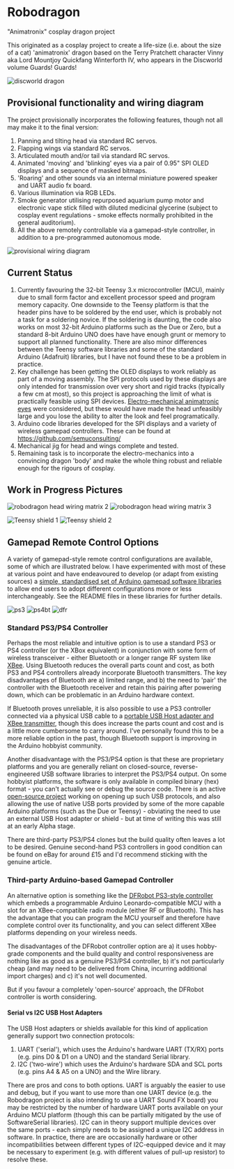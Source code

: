 # Robodragon
"Animatronix" cosplay dragon project

This originated as a cosplay project to create a life-size (i.e. about the size of a cat) 'animatronix' dragon based on the Terry Pratchett character 
Vinny aka Lord Mountjoy Quickfang Winterforth IV, who appears in the Discworld volume Guards! Guards!

![discworld dragon](/docs/discworlddragon.png)

## Provisional functionality and wiring diagram

The project provisionally incorporates the following features, though not all may make it to the final version:

1. Panning and tilting head via standard RC servos.
2. Flapping wings via standard RC servos.
3. Articulated mouth and/or tail via standard RC servos.
4. Animated 'moving' and 'blinking' eyes via a pair of 0.95" SPI OLED displays and a sequence of masked bitmaps.
5. 'Roaring' and other sounds via an internal miniature powered speaker and UART audio fx board.
6. Various illumination via RGB LEDs.
7. Smoke generator utilising repurposed aquarium pump motor and electronic vape stick filled with diluted medicinal glycerine (subject to cosplay event regulations - 
smoke effects normally prohibited in the general auditorium).
8. All the above remotely controllable via a gamepad-style controller, in addition to a pre-programmed autonomous mode.

![provisional wiring diagram](/docs/wiringdiagram.png)

## Current Status

1. Currently favouring the 32-bit Teensy 3.x microcontroller (MCU), mainly due to small form factor and excellent processor speed and program memory capacity. 
One downside to the Teensy platform is that the header pins have to be soldered by the end user, which is probably not a task for a soldering novice. 
If the soldering is daunting, the code also works on most 32-bit Arduino platforms such as the Due or Zero, but a standard 8-bit Arduino UNO does have have enough grunt or memory to 
support all planned functionality. There are also minor differences between the Teensy software libraries and some of the standard Arduino (Adafruit) libraries, but I have not found these to 
be a problem in practice.
2. Key challenge has been getting the OLED displays to work reliably as part of a moving assembly. The SPI protocols used by these displays are only intended for transmission 
over very short and rigid tracks (typically a few cm at most), so this project is approaching the limit of what is practically feasible using SPI devices. [Electro-mechanical 
animatronic eyes](https://www.pinterest.co.uk/pin/562035228467357323/) were considered, but these would have made the head unfeasibly large and you lose the ability to 
alter the look and feel programatically.
3. Arduino code libraries developed for the SPI displays and a variety of wireless gamepad controllers. These can be found at https://github.com/semuconsulting/
4. Mechanical jig for head and wings complete and tested.
5. Remaining task is to incorporate the electro-mechanics into a convincing dragon 'body' and make the whole thing robust and reliable enough for the rigours of cosplay.

## Work in Progress Pictures

![robodragon head wiring matrix 2](/docs/dragonheadwiringmatrix2.jpg) ![robodragon head wiring matrix 3](/docs/dragonheadwiringmatrix3.jpg)

![Teensy shield 1](/docs/Teensyshield1.jpg) ![Teensy shield 2](/docs/Teensyshield2.jpg)

## Gamepad Remote Control Options

A variety of gamepad-style remote control configurations are available, some of which are illustrated below. I have experimented with most of these at various point and 
have endeavoured to develop (or adapt from existing sources) a [simple, standardised set of Arduino gamepad software libraries](https://github.com/semuconsulting) to 
allow end users to adopt different configurations more or less interchangeably. See the README files in these libraries for further details.

![ps3](/docs/Configurationps3.jpg) ![ps4bt](/docs/Configurationps4bt.jpg) ![dfr](/docs/Configurationdfr.jpg)

### Standard PS3/PS4 Controller
Perhaps the most reliable and intuitive option is to use a standard PS3 or PS4 controller (or the XBox equivalent) in conjunction with some form of wireless transceiver - either Bluetooth or 
a longer range RF system like [XBee](https://en.wikipedia.org/wiki/XBee). Using Bluetooth reduces the overall parts count and cost, as both PS3 and PS4 
controllers already incorporate Bluetooth transmitters. The key disadvantages of Bluetooth are a) limited range, and b) the need to 'pair' the controller 
with the Bluetooth receiver and retain this pairing after powering down, which can be problematic in an Arduino hardware context. 

If Bluetooth proves unreliable, it is also possible to use a PS3 controller connected via a physical USB cable to a [portable USB Host adapter and XBee transmitter](http://www.hobbytronics.co.uk/usb-host-xbee-shield), 
though this does increase the parts count and cost and is a little more cumbersome to carry around. I've personally found this to be a more reliable option in the past, though 
Bluetooth support is improving in the Arduino hobbyist community.

Another disadvantage with the PS3/PS4 option is that these are proprietary platforms and you are generally reliant on closed-source, reverse-engineered 
USB software libraries to interpret the PS3/PS4 output. On some hobbyist platforms, the software is only available in compiled binary (hex) format - you can't actually see or debug the source code. 
There is an active [open-source project](https://github.com/felis/UHS30) working on opening up such USB protocols, and also allowing the use of native USB ports provided by some 
of the more capable Arduino platforms (such as the Due or Teensy) - obviating the need to use an external USB Host adapter or shield - but at time of writing this was still at 
an early Alpha stage.

There are third-party PS3/PS4 clones but the build quality often leaves a lot to be desired. Genuine second-hand PS3 controllers in good condition can 
be found on eBay for around £15 and I'd recommend sticking with the genuine article.

### Third-party Arduino-based Gamepad Controller
An alternative option is something like the [DFRobot PS3-style controller](https://www.dfrobot.com/product-858.html) which embeds a programmable Arduino Leonardo-compatible MCU with 
a slot for an XBee-compatible radio module (either RF or Bluetooth). This has the advantage that you can program the MCU yourself and therefore have complete control over its 
functionality, and you can select different XBee platforms depending on your wireless needs.

The disadvantages of the DFRobot controller option are a) it uses hobby-grade components and the build quality and control responsiveness are nothing like as good as a genuine 
PS3/PS4 controller, b) it's not particularly cheap (and may need to be delivered from China, incurring additional import charges) and c) it's not well documented.

But if you favour a completely 'open-source' approach, the DFRobot controller is worth considering.

#### Serial vs I2C USB Host Adapters

The USB Host adapters or shields available for this kind of application generally support two connection protocols:
 
1) UART ('serial'), which uses the Arduino's hardware UART (TX/RX) ports (e.g. pins D0 & D1 on a UNO) and the standard Serial library.
2) I2C ('two-wire') which uses the Arduino's hardware SDA and SCL ports (e.g. pins A4 & A5 on a UNO) and the Wire library.

There are pros and cons to both options. UART is arguably the easier to use and debug, but if you want to use more than one UART device (e.g. the Robodragon project is also intending to use a 
UART Sound FX board) you may be restricted by the number of hardware UART ports available on your Arduino MCU platform (though this can be partially mitigated by the use of SoftwareSerial libraries).
I2C can in theory support multiple devices over the same ports - each simply needs to be assigned a unique I2C address in software. In practice, there are are occasionally 
hardware or other incompatibilities between different types of I2C-equipped device and it may be necessary to experiment (e.g. with different values of pull-up resistor) to resolve these.
